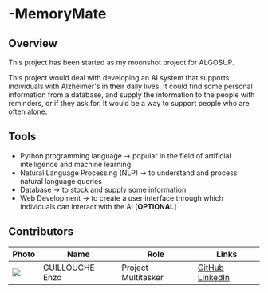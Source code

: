 # -MemoryMate

## Overview

This project has been started as my moonshot project for ALGOSUP.

This project would deal with developing an AI system that supports individuals with Alzheimer's in their daily lives. It could find some personal information from a database, and supply the information to the people with reminders, or if they ask for. It would be a way to support people who are often alone.

## Tools

- Python programming language -> popular in the field of artificial intelligence and machine learning
- Natural Language Processing (NLP) -> to understand and process natural language queries
- Database -> to stock and supply some information
- Web Development -> to create a user interface through which individuals can interact with the AI [**OPTIONAL**]

## Contributors

| Photo | Name | Role | Links |
|---|---|---|---|
| <img src="https://ca.slack-edge.com/T06NA42V4FN-U06N7LH3KB4-g20f42d2a13d-50"> | GUILLOUCHE Enzo | Project Multitasker | [GitHub](https://github.com/EnzoGuillouche/) [LinkedIn](https://www.linkedin.com/in/enzo-g-b62114293/) |